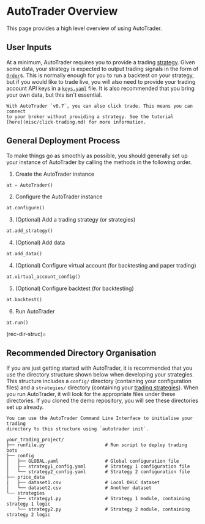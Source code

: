 # AutoTrader Overview 
This page provides a high level overview of using AutoTrader.

## User Inputs
At a minimum, AutoTrader requires you to provide a trading 
[strategy](trading-strategy). Given
some data, your strategy is expected to output trading signals in the form
of [`Order`](order-object)s. This is normally enough for you to run a 
backtest on your strategy, but if you would like to trade live, you will 
also need to provide your trading account API keys in a 
[`keys.yaml`](global-config) file. It is also recommended that you bring 
your own data, but this isn't essential.

```{note}
With AutoTrader `v0.7`, you can also click trade. This means you can connect
to your broker without providing a strategy. See the tutorial 
[here](misc/click-trading.md) for more information.
```


## General Deployment Process
To make things go as smoothly as possible, you should generally set up
your instance of AutoTrader by calling the methods in the following order.


1. Create the AutoTrader instance

```python
at = AutoTrader()
```

2. Configure the AutoTrader instance

```python
at.configure()
```

3. (Optional) Add a trading strategy (or strategies)

```python
at.add_strategy()
```

4. (Optional) Add data

```python
at.add_data()
```

4. (Optional) Configure virtual account (for backtesting and paper trading)

```python
at.virtual_account_config()
```

5. (Optional) Configure backtest (for backtesting)

```python
at.backtest()
```

6. Run AutoTrader

```pyhton
at.run()
```



(rec-dir-struc)=
## Recommended Directory Organisation
If you are just getting started with AutoTrader, it is recommended that you
use the directory structure shown below when developing your strategies. This
structure includes a `config/` directory (containing your configuration 
files) and a `strategies/` directory (containing your 
[trading strategies](../userfiles/strategy)). When you run AutoTrader, it will 
look for the appropriate files under these directories. If you cloned the demo 
repository, you will see these directories set up already. 

```{tip}
You can use the AutoTrader Command Line Interface to initialise your trading 
directory to this structure using `autotrader init`.
```

```
your_trading_project/
├── runfile.py                      # Run script to deploy trading bots
├── config 
│   ├── GLOBAL.yaml                 # Global configuration file
│   ├── strategy1_config.yaml       # Strategy 1 configuration file
│   └── strategy2_config.yaml       # Strategy 2 configuration file
├── price_data
|   ├── dataset1.csv                # Local OHLC dataset
│   └── dataset2.csv                # Another dataset
└── strategies
    ├── strategy1.py                # Strategy 1 module, containing strategy 1 logic
    └── strategy2.py                # Strategy 2 module, containing strategy 2 logic
```
